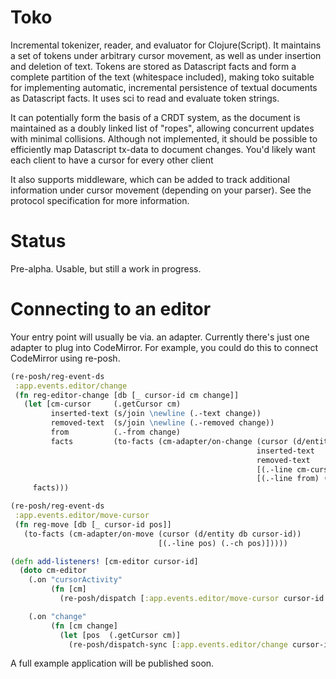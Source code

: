 # Toko

Incremental tokenizer, reader, and evaluator for Clojure(Script).
It maintains a set of tokens under arbitrary cursor movement, as well as under
insertion and deletion of text. Tokens are stored as Datascript facts and form a
complete partition of the text (whitespace included), making toko suitable for
implementing automatic, incremental persistence of textual documents as Datascript facts.
It uses sci to read and evaluate token strings.

It can potentially form the basis of a CRDT system, as the document is maintained as a doubly
linked list of "ropes", allowing concurrent updates with minimal collisions. Although not implemented,
it should be possible to efficiently map Datascript tx-data to document changes. You'd likely want each
client to have a cursor for every other client

It also supports middleware, which can be added to track additional information
under cursor movement (depending on your parser). See the protocol specification
for more information.

# Status

Pre-alpha. Usable, but still a work in progress.

# Connecting to an editor

Your entry point will usually be via. an adapter. Currently there's just one adapter to plug into CodeMirror. For example, you could do this to connect CodeMirror using re-posh.


``` clojure
(re-posh/reg-event-ds
 :app.events.editor/change
 (fn reg-editor-change [db [_ cursor-id cm change]]
   (let [cm-cursor     (.getCursor cm)
         inserted-text (s/join \newline (.-text change))
         removed-text  (s/join \newline (.-removed change))
         from          (.-from change)
         facts         (to-facts (cm-adapter/on-change (cursor (d/entity db cursor-id))
                                                       inserted-text
                                                       removed-text
                                                       [(.-line cm-cursor) (.-ch cm-cursor)]
                                                       [(.-line from) (.-ch from)]))]
     facts)))

(re-posh/reg-event-ds
 :app.events.editor/move-cursor
 (fn reg-move [db [_ cursor-id pos]]
   (to-facts (cm-adapter/on-move (cursor (d/entity db cursor-id))
                                 [(.-line pos) (.-ch pos)]))))

(defn add-listeners! [cm-editor cursor-id]
  (doto cm-editor
    (.on "cursorActivity"
         (fn [cm]
           (re-posh/dispatch [:app.events.editor/move-cursor cursor-id (.getCursor cm)])))

    (.on "change"
         (fn [cm change]
           (let [pos  (.getCursor cm)]
             (re-posh/dispatch-sync [:app.events.editor/change cursor-id cm change pos]))))))
```

A full example application will be published soon.
